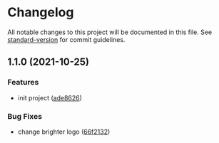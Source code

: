 # Changelog

All notable changes to this project will be documented in this file. See [standard-version](https://github.com/conventional-changelog/standard-version) for commit guidelines.

## 1.1.0 (2021-10-25)

### Features

- init project ([ade8626](https://github.com/ambar/vscode-bundle-size/commit/ade862610240d6950fd81c29a0dccc5c8459df94))

### Bug Fixes

- change brighter logo ([66f2132](https://github.com/ambar/vscode-bundle-size/commit/66f2132417d722c2c6a79ddd36d6b14f330769bd))
